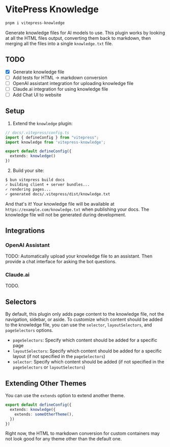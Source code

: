 # VitePress Knowledge

```sh
pnpm i vitepress-knowledge
```

Generate knowledge files for AI models to use. This plugin works by looking at all the HTML files output, converting them back to markdown, then merging all the files into a single `knowledge.txt` file.

## TODO

- [x] Generate knowledge file
- [ ] Add tests for HTML &rarr; markdown conversion
- [ ] OpenAI assistant integration for uploading knowledge file
- [ ] Claude.ai integration for using knowledge file
- [ ] Add Chat UI to website

## Setup

1. Extend the `knowledge` plugin:
  ```ts
  // docs/.vitepress/config.ts
  import { defineConfig } from "vitepress";
  import knowledge from 'vitepress-knowledge';

  export default defineConfig({
    extends: knowledge()
  })
  ```
2. Build your site:
  ```sh
  $ bun vitepress build docs
  ✓ building client + server bundles...
  ✓ rendering pages...
  ✓ generated docs/.vitepress/dist/knowledge.txt
  ```

And that's it! Your knowledge file will be available at `https://example.com/knowledge.txt` when publishing your docs. The knowledge file will not be generated during development.

## Integrations

### OpenAI Assistant

TODO: Automatically upload your knowledge file to an assistant. Then provide a chat interface for asking the bot questions.

### Claude.ai

TODO.

## Selectors

By default, this plugin only adds page content to the knowledge file, not the navigation, sidebar, or aside. To customize which content should be added to the knowledge file, you can use the `selector`, `layoutSelectors`, and `pageSelectors` options.

- `pageSelectors`: Specify which content should be added for a specific page
- `layoutSelectors`: Specify which content should be added for a specific layout (if not specified in the `pageSelectors`)
- `selector`: Specify which content should be added (if not specified in the `pageSelectors` or `layoutSelectors`)

## Extending Other Themes

You can use the `extends` option to extend another theme.

```ts
export default defineConfig({
  extends: knowledge({
    extends: someOtherTheme(),
  })
})
```

Right now, the HTML to markdown conversion for custom containers may not look good for any theme other than the default one.
